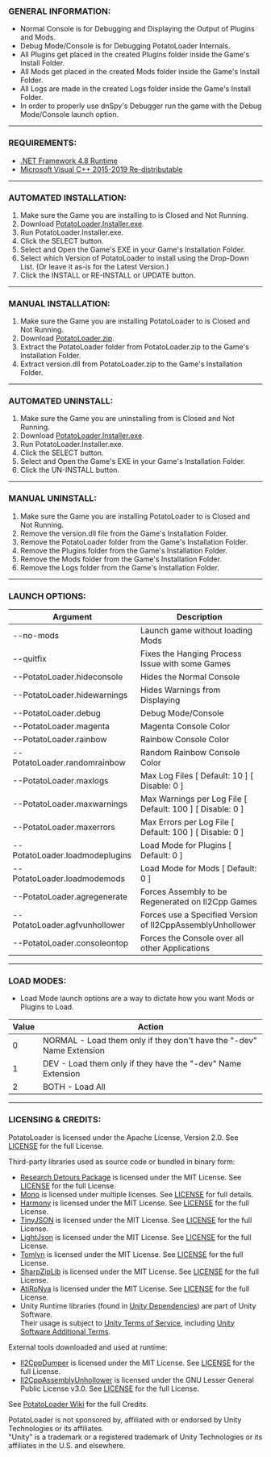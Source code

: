 ### GENERAL INFORMATION:

- Normal Console is for Debugging and Displaying the Output of Plugins and Mods.
- Debug Mode/Console is for Debugging PotatoLoader Internals.
- All Plugins get placed in the created Plugins folder inside the Game's Install Folder.
- All Mods get placed in the created Mods folder inside the Game's Install Folder.
- All Logs are made in the created Logs folder inside the Game's Install Folder.
- In order to properly use dnSpy's Debugger run the game with the Debug Mode/Console launch option.

---

### REQUIREMENTS:

- [.NET Framework 4.8 Runtime](https://dotnet.microsoft.com/download/dotnet-framework/thank-you/net48-web-installer)
- [Microsoft Visual C++ 2015-2019 Re-distributable](https://aka.ms/vs/16/release/vc_redist.x64.exe)

---

### AUTOMATED INSTALLATION:

1. Make sure the Game you are installing to is Closed and Not Running.
2. Download [PotatoLoader.Installer.exe](https://github.com/HerpDerpinstine/PotatoLoader/releases/latest/download/PotatoLoader.Installer.exe).
3. Run PotatoLoader.Installer.exe.
4. Click the SELECT button.
5. Select and Open the Game's EXE in your Game's Installation Folder.
6. Select which Version of PotatoLoader to install using the Drop-Down List.  (Or leave it as-is for the Latest Version.)
7. Click the INSTALL or RE-INSTALL or UPDATE button.

---
	
### MANUAL INSTALLATION:

1. Make sure the Game you are installing PotatoLoader to is Closed and Not Running.
2. Download [PotatoLoader.zip](https://github.com/HerpDerpinstine/PotatoLoader/releases/latest/download/PotatoLoader.zip).
3. Extract the PotatoLoader folder from PotatoLoader.zip to the Game's Installation Folder.
4. Extract version.dll from PotatoLoader.zip to the Game's Installation Folder.

---

### AUTOMATED UNINSTALL:

1. Make sure the Game you are uninstalling from is Closed and Not Running.
2. Download [PotatoLoader.Installer.exe](https://github.com/HerpDerpinstine/PotatoLoader/releases/latest/download/PotatoLoader.Installer.exe).
3. Run PotatoLoader.Installer.exe.
4. Click the SELECT button.
5. Select and Open the Game's EXE in your Game's Installation Folder.
7. Click the UN-INSTALL button.

---

### MANUAL UNINSTALL:

1. Make sure the Game you are installing PotatoLoader to is Closed and Not Running.
2. Remove the version.dll file from the Game's Installation Folder.
3. Remove the PotatoLoader folder from the Game's Installation Folder.
4. Remove the Plugins folder from the Game's Installation Folder.
5. Remove the Mods folder from the Game's Installation Folder.
6. Remove the Logs folder from the Game's Installation Folder.

---

### LAUNCH OPTIONS:

| Argument | Description |
| - | - |
| --no-mods | Launch game without loading Mods |
| --quitfix | Fixes the Hanging Process Issue with some Games |
| --PotatoLoader.hideconsole | Hides the Normal Console |
| --PotatoLoader.hidewarnings | Hides Warnings from Displaying |
| --PotatoLoader.debug | Debug Mode/Console |
| --PotatoLoader.magenta | Magenta Console Color |
| --PotatoLoader.rainbow | Rainbow Console Color |
| --PotatoLoader.randomrainbow | Random Rainbow Console Color |
| --PotatoLoader.maxlogs | Max Log Files [ Default: 10 ] [ Disable: 0 ] |
| --PotatoLoader.maxwarnings | Max Warnings per Log File [ Default: 100 ] [ Disable: 0 ] |
| --PotatoLoader.maxerrors | Max Errors per Log File [ Default: 100 ] [ Disable: 0 ] |
| --PotatoLoader.loadmodeplugins | Load Mode for Plugins [ Default: 0 ] |
| --PotatoLoader.loadmodemods  | Load Mode for Mods [ Default: 0 ] |
| --PotatoLoader.agregenerate | Forces Assembly to be Regenerated on Il2Cpp Games |
| --PotatoLoader.agfvunhollower | Forces use a Specified Version of Il2CppAssemblyUnhollower |
| --PotatoLoader.consoleontop | Forces the Console over all other Applications |

---

### LOAD MODES:

- Load Mode launch options are a way to dictate how you want Mods or Plugins to Load.

| Value | Action |
| - | - |
| 0 | NORMAL - Load them only if they don't have the "-dev" Name Extension |
| 1 | DEV - Load them only if they have the "-dev" Name Extension |
| 2 | BOTH - Load All |

---

### LICENSING & CREDITS:

PotatoLoader is licensed under the Apache License, Version 2.0. See [LICENSE](https://github.com/HerpDerpinstine/PotatoLoader/blob/master/LICENSE.md) for the full License.

Third-party libraries used as source code or bundled in binary form:
- [Research Detours Package](https://github.com/microsoft/Detours) is licensed under the MIT License. See [LICENSE](https://github.com/HerpDerpinstine/PotatoLoader/blob/master/Detours/LICENSE.md) for the full License.
- [Mono](https://github.com/Unity-Technologies/mono) is licensed under multiple licenses. See [LICENSE](https://github.com/Unity-Technologies/mono/blob/unity-master/LICENSE) for full details.
- [Harmony](https://github.com/pardeike/Harmony) is licensed under the MIT License. See [LICENSE](https://github.com/HerpDerpinstine/PotatoLoader/blob/master/PotatoLoader.ModHandler/Harmony/LICENSE) for the full License.
- [TinyJSON](https://github.com/pbhogan/TinyJSON) is licensed under the MIT License. See [LICENSE](https://github.com/HerpDerpinstine/PotatoLoader/blob/master/PotatoLoader.AssemblyGenerator/TinyJSON/LICENSE.md) for the full License.
- [LightJson](https://github.com/MarcosLopezC/LightJson) is licensed under the MIT License. See [LICENSE](https://github.com/HerpDerpinstine/PotatoLoader/blob/master/PotatoLoader.Installer/LightJson/LICENSE.txt) for the full License.
- [Tomlyn](https://github.com/xoofx/Tomlyn) is licensed under the MIT License. See [LICENSE](https://github.com/HerpDerpinstine/PotatoLoader/blob/master/PotatoLoader.ModHandler/Tomlyn/license.txt) for the full License.
- [SharpZipLib](https://github.com/icsharpcode/SharpZipLib) is licensed under the MIT License. See [LICENSE](https://github.com/HerpDerpinstine/PotatoLoader/blob/master/PotatoLoader.ModHandler/SharpZipLib/LICENSE.txt) for the full License.
- [AtiRoNya](https://github.com/AtiLion/AtiRoNya) is licensed under the MIT License. See [LICENSE](https://github.com/AtiLion/AtiRoNya/blob/e20e4a8fc47b37834c8284f9e6e937f04a84c510/LICENSE) for the full License.
- Unity Runtime libraries (found in [Unity Dependencies](BaseLibs/Unity%20Dependencies)) are part of Unity Software.  
Their usage is subject to [Unity Terms of Service](https://unity3d.com/legal/terms-of-service), including [Unity Software Additional Terms](https://unity3d.com/legal/terms-of-service/software).

External tools downloaded and used at runtime:
- [Il2CppDumper](https://github.com/Perfare/Il2CppDumper) is licensed under the MIT License. See [LICENSE](https://github.com/Perfare/Il2CppDumper/blob/master/LICENSE) for the full License.
- [Il2CppAssemblyUnhollower](https://github.com/knah/Il2CppAssemblyUnhollower) is licensed under the GNU Lesser General Public License v3.0. See [LICENSE](https://github.com/knah/Il2CppAssemblyUnhollower/blob/master/LICENSE) for the full License.

See [PotatoLoader Wiki](https://melonwiki.xyz/#/credits) for the full Credits.

PotatoLoader is not sponsored by, affiliated with or endorsed by Unity Technologies or its affiliates.  
"Unity" is a trademark or a registered trademark of Unity Technologies or its affiliates in the U.S. and elsewhere.

